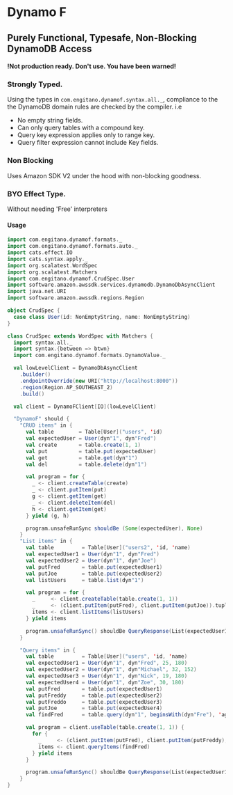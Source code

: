 # Dynamo F 

## Purely Functional, Typesafe, Non-Blocking DynamoDB Access

#### !Not production ready. Don't use. You have been warned!

### Strongly Typed.
Using the types in `com.engitano.dynamof.syntax.all._`, compliance to the the DynamoDB domain rules are checked by the compiler.
i.e
* No empty string fields.
* Can only query tables with a compound key.
* Query key expression applies only to range key.
* Query filter expression cannot include Key fields.

### Non Blocking
Uses Amazon SDK V2 under the hood with non-blocking goodness.

### BYO Effect Type.
Without needing 'Free' interpreters

#### Usage

```scala
import com.engitano.dynamof.formats._
import com.engitano.dynamof.formats.auto._
import cats.effect.IO
import cats.syntax.apply._
import org.scalatest.WordSpec
import org.scalatest.Matchers
import com.engitano.dynamof.CrudSpec.User
import software.amazon.awssdk.services.dynamodb.DynamoDbAsyncClient
import java.net.URI
import software.amazon.awssdk.regions.Region

object CrudSpec {
  case class User(id: NonEmptyString, name: NonEmptyString)
}

class CrudSpec extends WordSpec with Matchers {
  import syntax.all._
  import syntax.{between => btwn}
  import com.engitano.dynamof.formats.DynamoValue._

  val lowLevelClient = DynamoDbAsyncClient
    .builder()
    .endpointOverride(new URI("http://localhost:8000"))
    .region(Region.AP_SOUTHEAST_2)
    .build()

  val client = DynamoFClient[IO](lowLevelClient)

  "DynamoF" should {
    "CRUD items" in {
      val table        = Table[User]("users", 'id)
      val expectedUser = User(dyn"1", dyn"Fred")
      val create       = table.create(1, 1)
      val put          = table.put(expectedUser)
      val get          = table.get(dyn"1")
      val del          = table.delete(dyn"1")

      val program = for {
        _ <- client.createTable(create)
        _ <- client.putItem(put)
        g <- client.getItem(get)
        _ <- client.deleteItem(del)
        h <- client.getItem(get)
      } yield (g, h)

      program.unsafeRunSync shouldBe (Some(expectedUser), None)
    }
    "List items" in {
      val table         = Table[User]("users2", 'id, 'name)
      val expectedUser1 = User(dyn"1", dyn"Fred")
      val expectedUser2 = User(dyn"1", dyn"Joe")
      val putFred       = table.put(expectedUser1)
      val putJoe        = table.put(expectedUser2)
      val listUsers     = table.list(dyn"1")

      val program = for {
        _     <- client.createTable(table.create(1, 1))
        _     <- (client.putItem(putFred), client.putItem(putJoe)).tupled
        items <- client.listItems(listUsers)
      } yield items

      program.unsafeRunSync() shouldBe QueryResponse(List(expectedUser1, expectedUser2), None)
    }

    "Query items" in {
      val table         = Table[User]("users", 'id, 'name)
      val expectedUser1 = User(dyn"1", dyn"Fred", 25, 180)
      val expectedUser2 = User(dyn"1", dyn"Michael", 32, 152)
      val expectedUser3 = User(dyn"1", dyn"Nick", 19, 180)
      val expectedUser4 = User(dyn"1", dyn"Zoe", 30, 180)
      val putFred       = table.put(expectedUser1)
      val putFreddy     = table.put(expectedUser2)
      val putFreddo     = table.put(expectedUser3)
      val putJoe        = table.put(expectedUser4)
      val findFred      = table.query(dyn"1", beginsWith(dyn"Fre"), 'age > 20 and 'heightCms > 152, limit = Some(5), startAt = Some((dyn"1", dyn"Fre")))

      val program = client.useTable(table.create(1, 1)) {
        for {
          _     <- (client.putItem(putFred), client.putItem(putFreddy),client.putItem(putFreddo), client.putItem(putJoe)).tupled
          items <- client.queryItems(findFred)
        } yield items
      }

      program.unsafeRunSync() shouldBe QueryResponse(List(expectedUser1), None)
    }
}

```
